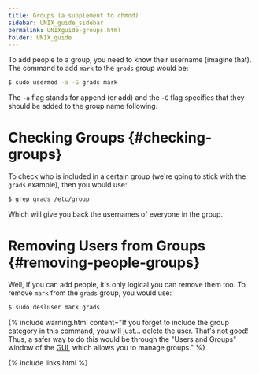 ```yaml
---
title: Groups (a supplement to chmod)
sidebar: UNIX_guide_sidebar
permalink: UNIXguide-groups.html
folder: UNIX_guide
---
```


To add people to a group, you need to know their username (imagine that).
The command to add `mark` to the `grads` group would be:
```bash
$ sudo usermod -a -G grads mark
```
The `-a` flag stands for append (or add) and the `-G` flag specifies that they
should be added to the group name following.

# Checking Groups {#checking-groups}
To check who is included in a certain group (we're going to stick with the
`grads` example), then you would use:
```bash
$ grep grads /etc/group
```
Which will give you back the usernames of everyone in the group.

# Removing Users from Groups {#removing-people-groups}
Well, if you can add people, it's only logical you can remove them too.
To remove  `mark` from the `grads` group, you would use:
```bash
$ sudo desluser mark grads
```

{% include warning.html content="If you forget to include the group category in
this command, you will just... delete the user. That's not good! Thus, a safer
way to do this would be through the \"Users and Groups\" window of the
[GUI](UNIXguide-UNIX-systems.html#GUI), which allows you to manage groups." %}

{% include links.html %}
